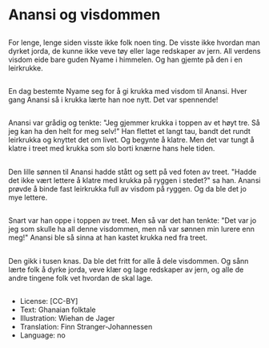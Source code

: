 # Anansi og visdommen

##
For lenge, lenge siden visste ikke folk noen ting. De visste ikke hvordan man dyrket jorda, de kunne ikke veve tøy eller lage redskaper av jern. All verdens visdom eide bare guden Nyame i himmelen. Og han gjemte på den i en leirkrukke.

##
En dag bestemte Nyame seg for å gi krukka med visdom til Anansi. Hver gang Anansi så i krukka lærte han noe nytt. Det var spennende!

##
Anansi var grådig og tenkte: "Jeg gjemmer krukka i toppen av et høyt tre. Så jeg kan ha den helt for meg selv!" Han flettet et langt tau, bandt det rundt leirkrukka og knyttet det om livet. Og begynte å klatre. Men det var tungt å klatre i treet med krukka som slo borti knærne hans hele tiden.

##
Den lille sønnen til Anansi hadde stått og sett på ved foten av treet. "Hadde det ikke vært lettere å klatre med krukka på ryggen i stedet?" sa han. Anansi prøvde å binde fast leirkrukka full av visdom på ryggen. Og da ble det jo mye lettere.

##
Snart var han oppe i toppen av treet. Men så var det han tenkte: "Det var jo jeg som skulle ha all denne visdommen, men nå var sønnen min lurere enn meg!" Anansi ble så sinna at han kastet krukka ned fra treet.

##
Den gikk i tusen knas. Da ble det fritt for alle å dele visdommen. Og sånn lærte folk å dyrke jorda, veve klær og lage redskaper av jern, og alle de andre tingene folk vet hvordan de skal lage.

##
* License: [CC-BY]
* Text: Ghanaian folktale
* Illustration: Wiehan de Jager
* Translation: Finn Stranger-Johannessen
* Language: no
